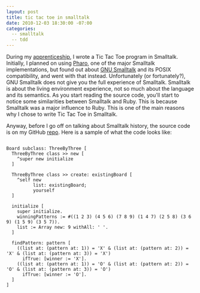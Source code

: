 ```yaml
---
layout: post
title: tic tac toe in smalltalk
date: 2010-12-03 18:30:00 -07:00
categories:
  -- smalltalk
  -- tdd
---
```


During my [apprenticeship](http://skim.cc/), I wrote a Tic Tac Toe program in Smalltalk.  Initially, I planned on using [Pharo](http://pharo-project.org/), one of the major Smalltalk implementations, but found out about [GNU Smalltalk](http://smalltalk.gnu.org/) and its POSIX compatibility, and went with that instead.  Unfortunately (or fortunately?), GNU Smalltalk does not give you the full experience of Smalltalk.  Smalltalk is about the living environment experience, not so much about the language and its semantics.  As you start reading the source code, you'll start to notice some similarities between Smalltalk and Ruby.  This is because Smalltalk was a major influence to Ruby.  This is one of the main reasons why I chose to write Tic Tac Toe in Smalltalk.

Anyway, before I go off on talking about Smalltalk history, the source code is on my GitHub [repo](https://github.com/sl4m/tic_tac_toe_smalltalk).  Here is a sample of what the code looks like:

<pre><code class="smalltalk">
Board subclass: ThreeByThree [
  ThreeByThree class >> new [
    ^super new initialize
  ]

  ThreeByThree class >> create: existingBoard [
    ^self new
          list: existingBoard;
          yourself
  ]

  initialize [
    super initialize.
    winningPatterns := #((1 2 3) (4 5 6) (7 8 9) (1 4 7) (2 5 8) (3 6 9) (1 5 9) (3 5 7)).
    list := Array new: 9 withAll: ' '.
  ]

  findPattern: pattern [
    ((list at: (pattern at: 1)) = 'X' &amp; (list at: (pattern at: 2)) = 'X' &amp; (list at: (pattern at: 3)) = 'X')
      ifTrue: [winner := 'X'].
    ((list at: (pattern at: 1)) = 'O' &amp; (list at: (pattern at: 2)) = 'O' &amp; (list at: (pattern at: 3)) = 'O')
      ifTrue: [winner := 'O'].
  ]
]
</code></pre>
